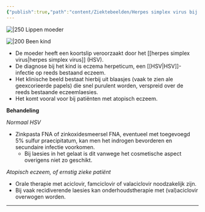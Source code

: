 ```yaml
---
{"publish":true,"path":"content/Ziektebeelden/Herpes simplex virus bij eczeem.md","permalink":"/content/ziektebeelden/herpes-simplex-virus-bij-eczeem/","title":"Herpes simplex virus bij eczeem","tags":["Dermatologie/Inflammatoire_dermatosen/Eczeem","Ziektebeeld"]}
---
```





![|250](https://i.imgur.com/dprQkc1.png)
Lippen moeder

![|200](https://i.imgur.com/fOAFbK1.png)
Been kind

- De moeder heeft een koortslip veroorzaakt door het [[herpes simplex virus\|herpes simplex virus]] (HSV).
- De diagnose bij het kind is eczema herpeticum, een [[HSV\|HSV]]-infectie op reeds bestaand eczeem.
- Het klinische beeld bestaat hierbij uit blaasjes (vaak te zien ale geexcorieerde papels) die snel purulent worden, verspreid over de reeds bestaande eczeemlaesies.
- Het komt vooral voor bij patiënten met atopisch eczeem.

**Behandeling**

*Normaal HSV*

- Zinkpasta FNA of zinkoxidesmeersel FNA, eventueel met toegevoegd 5% sulfur praecipitatum, kan men het indrogen bevorderen en secundaire infectie voorkomen.
    - Bij laesies in het gelaat is dit vanwege het cosmetische aspect overigens niet zo geschikt.

*Atopisch eczeem, of ernstig zieke patiënt*

- Orale therapie met aciclovir, famciclovir of valaciclovir noodzakelijk zijn.
- Bij vaak recidiverende laesies kan onderhoudstherapie met (val)aciclovir overwogen worden.

---